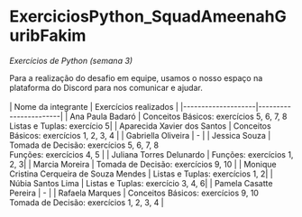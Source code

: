 # ExerciciosPython_SquadAmeenahGuribFakim
_Exercícios de Python (semana 3)_

Para a realização do desafio em equipe, usamos o nosso espaço na plataforma do Discord para nos comunicar e ajudar.
<br><br>
| Nome da integrante | Exercícios realizados |
|--------------------|-----------------------|
| Ana Paula Badaró   | Conceitos Básicos: exercícios 5, 6, 7, 8<br>Listas e Tuplas: exercício 5|
| Aparecida Xavier dos Santos | Conceitos Básicos: exercícios 1, 2, 3, 4 |
| Gabriella Oliveira | - |
| Jessica Souza | Tomada de Decisão: exercícios 5, 6, 7, 8<br>Funções: exercícios 4, 5 |
| Juliana Torres Delunardo | Funções: exercícios 1, 2, 3|
| Marcia Moreira | Tomada de Decisão: exercícios 9, 10 |
| Monique Cristina Cerqueira de Souza Mendes | Listas e Tuplas: exercícios 1, 2|
| Núbia Santos Lima | Listas e Tuplas: exercício 3, 4, 6|
| Pamela Casatte Pereira | - |
| Rafaela Marques | Conceitos Básicos: exercícios 9, 10<br>Tomada de Decisão: exercícios 1, 2, 3, 4 |
